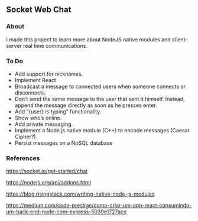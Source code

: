 ## Socket Web Chat

### About
I made this project to learn more about NodeJS native modules and client-server real time communications.

### To Do
- Add support for nicknames.
- Implement React
- Broadcast a message to connected users when someone connects or disconnects.
- Don’t send the same message to the user that sent it himself. Instead, append the message directly as soon as he presses enter.
- Add “{user} is typing” functionality.
- Show who’s online.
- Add private messaging.
- Implement a Node.js native module (C++) to encode messages (Caesar Cipher?)
- Persist messages on a NoSQL database

### References
https://socket.io/get-started/chat

https://nodejs.org/api/addons.html

https://blog.risingstack.com/writing-native-node-js-modules

https://medium.com/code-prestige/como-criar-um-app-react-consumindo-um-back-end-node-com-express-5030e1727ace
